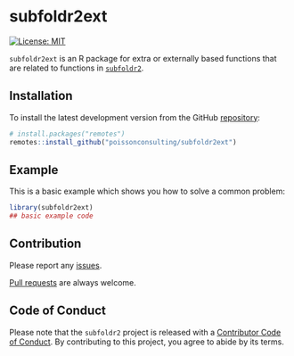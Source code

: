 
<!-- README.md is generated from README.Rmd. Please edit that file -->

# subfoldr2ext

<!-- badges: start -->

[![License:
MIT](https://img.shields.io/badge/License-MIT-green.svg)](https://opensource.org/license/mit/)
<!-- badges: end -->

`subfoldr2ext` is an R package for extra or externally based functions
that are related to functions in
[`subfoldr2`](https://github.com/poissonconsulting/subfoldr2).

## Installation

To install the latest development version from the GitHub
[repository](https://github.com/poissonconsulting/subfoldr2ext):

``` r
# install.packages("remotes")
remotes::install_github("poissonconsulting/subfoldr2ext")
```

## Example

This is a basic example which shows you how to solve a common problem:

``` r
library(subfoldr2ext)
## basic example code
```

## Contribution

Please report any
[issues](https://github.com/poissonconsulting/subfoldr2ext/issues).

[Pull requests](https://github.com/poissonconsulting/subfoldrext2/pulls)
are always welcome.

## Code of Conduct

Please note that the `subfoldr2` project is released with a [Contributor
Code of
Conduct](https://contributor-covenant.org/version/2/0/CODE_OF_CONDUCT.html).
By contributing to this project, you agree to abide by its terms.
